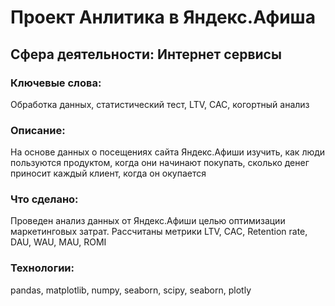 # Проект Анлитика в Яндекс.Афиша

## Сфера деятельности: Интернет сервисы

### Ключевые слова: 

Обработка данных, статистический тест, LTV, CAC, когортный анализ

### Описание:

На основе данных о посещениях сайта Яндекс.Афиши изучить,
как люди пользуются продуктом, когда они начинают покупать, 
сколько денег приносит каждый клиент, когда он окупается

### Что сделано:

Проведен анализ данных от Яндекс.Афиши целью оптимизации маркетинговых затрат.
Рассчитаны метрики LTV, CAC, Retention rate, DAU, WAU, MAU, ROMI

### Технологии:

pandas, matplotlib, numpy, seaborn, scipy,
seaborn, plotly





